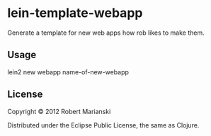 # lein-template-webapp

Generate a template for new web apps how rob likes to make them.

## Usage

lein2 new webapp name-of-new-webapp

## License

Copyright © 2012 Robert Marianski

Distributed under the Eclipse Public License, the same as Clojure.
